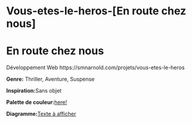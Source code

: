 # Vous-etes-le-heros-[En route chez nous]
 <h1>En route chez nous</h1>
Développement Web 
https://smnarnold.com/projets/vous-etes-le-heros 

<p><strong>Genre:</strong> Thriller, Aventure, Suspense</p>
<p><strong>Inspiration:</strong>Sans objet</p>
<p><strong>Palette de couleur:</strong><a href="https://coolors.co/0f0c1c-ede9c5-ff9442-fa824c-ff3e29">here!</a></p>
<p><strong>Diagramme:</strong><a href="assets/">Texte à afficher</a></p>
<p></p>
<p></p>
<p></p>
<p></p>